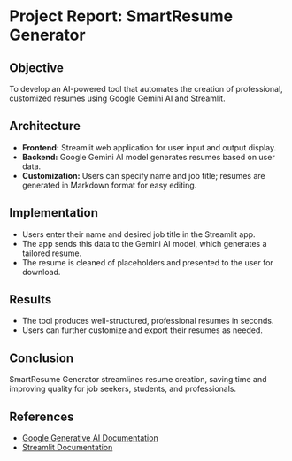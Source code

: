 # Project Report: SmartResume Generator

## Objective

To develop an AI-powered tool that automates the creation of professional, customized resumes using Google Gemini AI and Streamlit.

## Architecture

- **Frontend:** Streamlit web application for user input and output display.
- **Backend:** Google Gemini AI model generates resumes based on user data.
- **Customization:** Users can specify name and job title; resumes are generated in Markdown format for easy editing.

## Implementation

- Users enter their name and desired job title in the Streamlit app.
- The app sends this data to the Gemini AI model, which generates a tailored resume.
- The resume is cleaned of placeholders and presented to the user for download.

## Results

- The tool produces well-structured, professional resumes in seconds.
- Users can further customize and export their resumes as needed.

## Conclusion

SmartResume Generator streamlines resume creation, saving time and improving quality for job seekers, students, and professionals.

## References

- [Google Generative AI Documentation](https://ai.google.dev/gemini-api)
- [Streamlit Documentation](https://docs.streamlit.io/)


